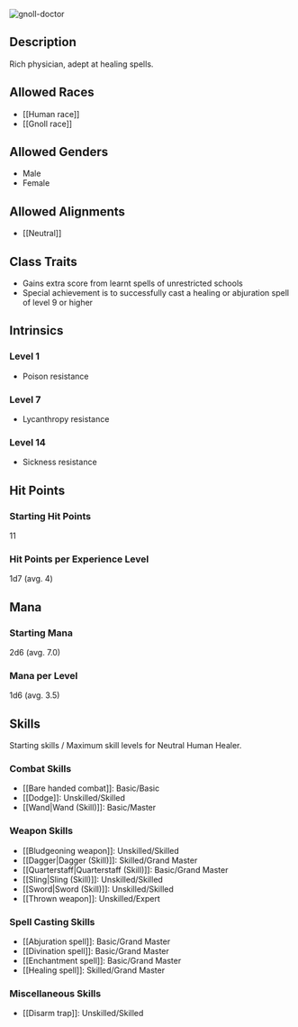 ![gnoll-doctor](https://github.com/hyvanmielenpelit/GnollHack/assets/16661034/885ccb70-9c0d-4da9-a1fb-ca8dc4d2750a)

## Description

Rich physician, adept at healing spells.

## Allowed Races

- [[Human race]]
- [[Gnoll race]]

## Allowed Genders

- Male
- Female

## Allowed Alignments

- [[Neutral]]

## Class Traits

- Gains extra score from learnt spells of unrestricted schools
- Special achievement is to successfully cast a healing or abjuration spell of level 9 or higher

## Intrinsics

### Level 1

* Poison resistance

### Level 7

* Lycanthropy resistance

### Level 14

* Sickness resistance

## Hit Points

### Starting Hit Points

11

### Hit Points per Experience Level

1d7 (avg. 4)

## Mana

### Starting Mana

2d6 (avg. 7.0)

### Mana per Level

1d6 (avg. 3.5)

## Skills

Starting skills / Maximum skill levels for Neutral Human Healer. 

### Combat Skills                                    

* [[Bare handed combat]]:  Basic/Basic       
* [[Dodge]]: Unskilled/Skilled
* [[Wand|Wand (Skill)]]: Basic/Master

### Weapon Skills                                    

* [[Bludgeoning weapon]]: Unskilled/Skilled
* [[Dagger|Dagger (Skill)]]: Skilled/Grand Master
* [[Quarterstaff|Quarterstaff (Skill)]]: Basic/Grand Master
* [[Sling|Sling (Skill)]]: Unskilled/Skilled
* [[Sword|Sword (Skill)]]: Unskilled/Skilled
* [[Thrown weapon]]: Unskilled/Expert

### Spell Casting Skills                             

* [[Abjuration spell]]: Basic/Grand Master
* [[Divination spell]]: Basic/Grand Master
* [[Enchantment spell]]: Basic/Grand Master
* [[Healing spell]]: Skilled/Grand Master

### Miscellaneous Skills                                

* [[Disarm trap]]: Unskilled/Skilled